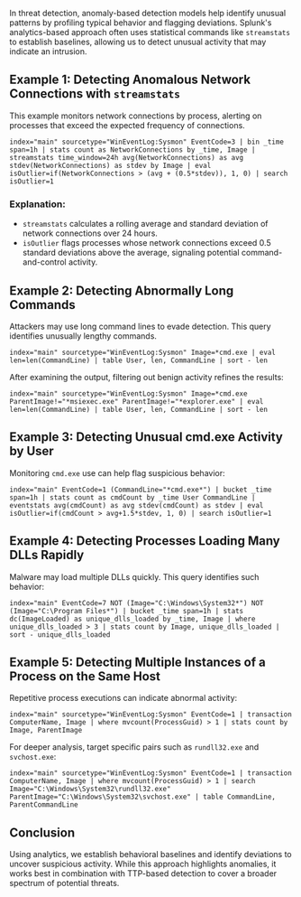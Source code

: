 In threat detection, anomaly-based detection models help identify unusual patterns by profiling typical behavior and flagging deviations. Splunk's analytics-based approach often uses statistical commands like `streamstats` to establish baselines, allowing us to detect unusual activity that may indicate an intrusion.

## Example 1: Detecting Anomalous Network Connections with `streamstats`

This example monitors network connections by process, alerting on processes that exceed the expected frequency of connections.

```spl
index="main" sourcetype="WinEventLog:Sysmon" EventCode=3 | bin _time span=1h | stats count as NetworkConnections by _time, Image | streamstats time_window=24h avg(NetworkConnections) as avg stdev(NetworkConnections) as stdev by Image | eval isOutlier=if(NetworkConnections > (avg + (0.5*stdev)), 1, 0) | search isOutlier=1
```

### Explanation:
- `streamstats` calculates a rolling average and standard deviation of network connections over 24 hours.
- `isOutlier` flags processes whose network connections exceed 0.5 standard deviations above the average, signaling potential command-and-control activity.

## Example 2: Detecting Abnormally Long Commands

Attackers may use long command lines to evade detection. This query identifies unusually lengthy commands.

```spl
index="main" sourcetype="WinEventLog:Sysmon" Image=*cmd.exe | eval len=len(CommandLine) | table User, len, CommandLine | sort - len
```

After examining the output, filtering out benign activity refines the results:

```spl
index="main" sourcetype="WinEventLog:Sysmon" Image=*cmd.exe ParentImage!="*msiexec.exe" ParentImage!="*explorer.exe" | eval len=len(CommandLine) | table User, len, CommandLine | sort - len
```

## Example 3: Detecting Unusual cmd.exe Activity by User

Monitoring `cmd.exe` use can help flag suspicious behavior:

```spl
index="main" EventCode=1 (CommandLine="*cmd.exe*") | bucket _time span=1h | stats count as cmdCount by _time User CommandLine | eventstats avg(cmdCount) as avg stdev(cmdCount) as stdev | eval isOutlier=if(cmdCount > avg+1.5*stdev, 1, 0) | search isOutlier=1
```

## Example 4: Detecting Processes Loading Many DLLs Rapidly

Malware may load multiple DLLs quickly. This query identifies such behavior:

```spl
index="main" EventCode=7 NOT (Image="C:\Windows\System32*") NOT (Image="C:\Program Files*") | bucket _time span=1h | stats dc(ImageLoaded) as unique_dlls_loaded by _time, Image | where unique_dlls_loaded > 3 | stats count by Image, unique_dlls_loaded | sort - unique_dlls_loaded
```

## Example 5: Detecting Multiple Instances of a Process on the Same Host

Repetitive process executions can indicate abnormal activity:

```spl
index="main" sourcetype="WinEventLog:Sysmon" EventCode=1 | transaction ComputerName, Image | where mvcount(ProcessGuid) > 1 | stats count by Image, ParentImage
```

For deeper analysis, target specific pairs such as `rundll32.exe` and `svchost.exe`:

```spl
index="main" sourcetype="WinEventLog:Sysmon" EventCode=1 | transaction ComputerName, Image | where mvcount(ProcessGuid) > 1 | search Image="C:\Windows\System32\rundll32.exe" ParentImage="C:\Windows\System32\svchost.exe" | table CommandLine, ParentCommandLine
```

## Conclusion
Using analytics, we establish behavioral baselines and identify deviations to uncover suspicious activity. While this approach highlights anomalies, it works best in combination with TTP-based detection to cover a broader spectrum of potential threats.
